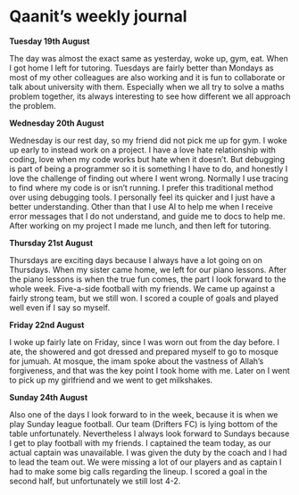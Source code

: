 # Qaanit’s weekly journal

**Tuesday 19th August**

The day was almost the exact same as yesterday, woke up, gym, eat. When I got home I left for tutoring. Tuesdays are fairly better than Mondays as most of my other colleagues are also working and it is fun to collaborate or talk about university with them. Especially when we all try to solve a maths problem together, its always interesting to see how different we all approach the problem.

**Wednesday 20th August**

Wednesday is our rest day, so my friend did not pick me up for gym. I woke up early to instead work on a project. I have a love hate relationship with coding, love when my code works but hate when it doesn’t. But debugging is part of being a programmer so it is something I have to do, and honestly I love the challenge of finding out where I went wrong. Normally I use tracing to find where my code is or isn’t running. I prefer this traditional method over using debugging tools. I personally feel its quicker and I just have a better understanding. Other than that I use AI to help me when I receive error messages that I do not understand, and guide me to docs to help me. After working on my project I made me lunch, and then left for tutoring.

**Thursday 21st August**

Thursdays are exciting days because I always have a lot going on on Thursdays. When my sister came home, we left for our piano lessons. After the piano lessons is when the true fun comes, the part I look forward to the whole week. Five-a-side football with my friends. We came up against a fairly strong team, but we still won. I scored a couple of goals and played well even if I say so myself.

**Friday 22nd August**

I woke up fairly late on Friday, since I was worn out from the day before. I ate, the showered and got dressed and prepared myself to go to mosque for jumuah. At mosque, the imam spoke about the vastness of Allah’s forgiveness, and that was the key point I took home with me. Later on I went to pick up my girlfriend and we went to get milkshakes.

**Sunday 24th August**

Also one of the days I look forward to in the week, because it is when we play Sunday league football. Our team (Drifters FC) is lying bottom of the table unfortunately. Nevertheless I always look forward to Sundays because I get to play football with my friends. I captained the team today, as our actual captain was unavailable. I was given the duty by the coach and I had to lead the team out. We were missing a lot of our players and as captain I had to make some big calls regarding the lineup. I scored a goal in the second half, but unfortunately we still lost 4-2.
